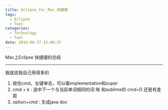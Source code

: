 ```yaml
---
title: Eclipse_For_Mac_快捷键
tags:
  - Eclipse
  - Tool
categories:
  - Technology
  - Tool
date: 2016-06-27 15:08:37
---
```

Mac上Eclipse 快捷键的总结
<!-- more -->

***

我就说我自己用得多的
1. 按住cmd，左键单击，可以看implementation和super
1. cmd + k : 选中下一个与当前单词相同的词
   唉 和sublime的 cmd+D 还是有差距
1. option+cmd : 生成java doc 

